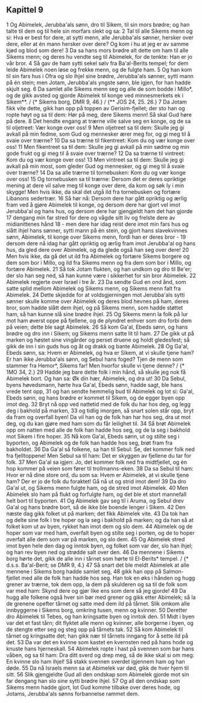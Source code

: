 ## Kapittel 9

1 Og Abimelek, Jerubba'als sønn, dro til Sikem, til sin mors brødre; og han talte til dem og til hele sin morfars slekt og sa:
2 Tal til alle Sikems menn og si: Hva er best for dere, at sytti menn, alle Jerubba'als sønner, hersker over dere, eller at én mann hersker over dere? Og kom i hu at jeg er av samme kjød og blod som dere!
3 Da sa hans mors brødre alt dette om ham til alle Sikems menn; og deres hu vendte seg til Abimelek, for de tenkte: Han er jo vår bror.
4 Så gav de ham sytti sekel sølv fra Ba'al-Berits tempel; for dem leide Abimelek noen løse og frekke menn, og de fulgte ham.
5 Og han kom til sin fars hus i Ofra og slo ihjel sine brødre, Jerubba'als sønner, sytti mann på én stein; men Jotam, Jerubba'als yngste sønn, ble igjen, for han hadde skjult seg.
6 Da samlet alle Sikems menn seg og alle de som bodde i Millo*, og de gikk avsted og gjorde Abimelek til konge ved minnesmerkets ek i Sikem**. / {* Sikems borg, DMR 9, 46.} / {** JOS 24, 25. 26.}
7 Da Jotam fikk vite dette, gikk han opp på toppen av Gerisim-fjellet; der sto han og ropte høyt og sa til dem: Hør på meg, dere Sikems menn! Så skal Gud høre på dere.
8 Det hendte engang at trærne ville salve seg en konge, og de sa til oljetreet: Vær konge over oss!
9 Men oljetreet sa til dem: Skulle jeg gi avkall på min fedme, som Gud og mennesker ærer meg for, og gi meg til å svaie over trærne?
10 Da sa trærne til fikentreet: Kom du og vær konge over oss!
11 Men fikentreet sa til dem: Skulle jeg gi avkall på min sødme og min gode frukt og gi meg til å svaie over trærne?
12 Da sa trærne til vintreet: Kom du og vær konge over oss!
13 Men vintreet sa til dem: Skulle jeg gi avkall på min most, som gleder Gud og mennesker, og gi meg til å svaie over trærne?
14 Da sa alle trærne til tornebusken: Kom du og vær konge over oss!
15 Og tornebusken sa til trærne: Dersom det er deres opriktige mening at dere vil salve meg til konge over dere, da kom og søk ly i min skygge! Men hvis ikke, da skal det utgå ild fra tornebusken og fortære Libanons sedertrær.
16 Så hør nå: Dersom dere har gått opriktig og ærlig fram ved å gjøre Abimelek til konge, og dersom dere har gjort vel imot Jerubba'al og hans hus, og dersom dere har gjengjeldt ham det han gjorde
17 dengang min far stred for dere og vågde sitt liv og frelste dere av midianittenes hånd
18 - men dere har idag reist dere imot min fars hus og slått ihjel hans sønner, sytti mann på én stein, og gjort hans slavekvinnes sønn, Abimelek, til konge over Sikems menn, fordi han er deres bror -
19 dersom dere nå idag har gått opriktig og ærlig fram imot Jerubba'al og hans hus, da gled dere over Abimelek, og da glede også han seg over dere!
20 Men hvis ikke, da gå det ut ild fra Abimelek og fortære Sikems borgere og dem som bor i Millo, og ild fra Sikems menn og fra dem som bor i Millo, og fortære Abimelek.
21 Så tok Jotam flukten, og han undkom og dro til Be'er; der slo han seg ned, så han kunne være i sikkerhet for sin bror Abimelek.
22 Abimelek regjerte over Israel i tre år.
23 Da sendte Gud en ond ånd, som satte splid mellom Abimelek og Sikems menn, og Sikems menn falt fra Abimelek.
24 Dette skjedde for at voldsgjerningen mot Jerubba'als sytti sønner skulle komme over Abimelek og deres blod hevnes på ham, deres bror, som hadde slått dem ihjel, og på Sikems menn, som hadde støttet ham, så han kunne slå sine brødre ihjel.
25 Og Sikems menn la folk på lur mot ham øverst oppe på fjellene, og de plyndret enhver som dro forbi dem på veien; dette ble sagt Abimelek.
26 Så kom Ga'al, Ebeds sønn, og hans brødre og dro inn i Sikem; og Sikems menn satte lit til ham.
27 De gikk ut på marken og høstet sine vingårder og perset druene og holdt gledesfest; så gikk de inn i sin guds hus og åt og drakk og bante Abimelek.
28 Og Ga'al, Ebeds sønn, sa: Hvem er Abimelek, og hva er Sikem, at vi skulle tjene ham? Er han ikke Jerubba'als sønn, og Sebul hans foged? Tjen de menn som stammer fra Hemor*, Sikems far! Men hvorfor skulle vi tjene denne? / {* 1MO 34, 2.}
29 Hadde jeg bare dette folk i min hånd, så skulle jeg nok få Abimelek bort. Og han sa: Øk din hær, Abimelek, og dra ut!
30 Da Sebul, byens høvedsmann, hørte hva Ga'al, Ebeds sønn, hadde sagt, ble hans vrede tent opp,
31 og han sendte hemmelig bud til Abimelek og lot si: Ga'al, Ebeds sønn, og hans brødre er kommet til Sikem, og de egger byen opp imot deg.
32 Bryt nå opp ved nattetid med de folk du har hos deg, og legg deg i bakhold på marken,
33 og tidlig imorgen, så snart solen står opp, bryt da fram og overfall byen! Da vil han og de folk han har hos seg, dra ut mot deg, og du kan gjøre med ham som du får leilighet til.
34 Så brøt Abimelek opp om natten med alle de folk han hadde hos seg, og de la seg i bakhold mot Sikem i fire hoper.
35 Nå kom Ga'al, Ebeds sønn, ut og stilte seg i byporten, og Abimelek og de folk han hadde hos seg, brøt fram fra bakholdet.
36 Da Ga'al så folkene, sa han til Sebul: Se, det kommer folk ned fra fjelltoppene! Men Sebul sa til ham: Det er skyggen av fjellene du tar for folk.
37 Men Ga'al sa igjen: Jo, det kommer folk ned fra midtfjellet, og én hop kommer på veien som fører til trollmanns-eken.
38 Da sa Sebul til ham: Hvor er nå dine store ord, du som sa: Hvem er Abimelek, at vi skulle tjene ham? Der er jo de folk du foraktet! Gå nå ut og strid imot dem!
39 Da dro Ga'al ut, og Sikems menn fulgte ham, og de stred imot Abimelek.
40 Men Abimelek slo ham på flukt og forfulgte ham, og det ble et stort mannefall helt bort til byporten.
41 Og Abimelek gav seg til i Aruma, og Sebul drev Ga'al og hans brødre bort, så de ikke ble boende lenger i Sikem.
42 Den næste dag gikk folket ut på marken; det fikk Abimelek vite.
43 Da tok han og delte sine folk i tre hoper og la seg i bakhold på marken; og da han så at folket kom ut av byen, rykket han imot dem og slo dem.
44 Abimelek og de hoper som var med ham, overfalt byen og stilte seg i porten, og de to hoper overfalt alle dem som var på marken, og slo dem.
45 Og Abimelek stred imot byen hele den dag og inntok byen, og folket som var der, slo han ihjel; og han rev byen ned og strødde salt over den.
46 Da mennene i Sikems borg hørte det, gikk de alle inn i tårnet som hørte til El-Berits* tempel. / {* d.s.s. Ba'al-Berit; se DMR 9, 4.}
47 Så snart det ble meldt Abimelek at alle mennene i Sikems borg hadde samlet seg,
48 gikk han opp på Salmon-fjellet med alle de folk han hadde hos seg. Han tok en øks i hånden og hugg grener av trærne, tok dem opp, la dem på skulderen og sa til de folk som var med ham: Skynd dere og gjør like ens som dere så jeg gjorde!
49 Da hugg alle folkene også hver sin bør med grener og gikk etter Abimelek; så la de grenene opefter tårnet og satte med dem ild på tårnet. Slik omkom alle innbyggerne i Sikems borg, omkring tusen, menn og kvinner.
50 Deretter dro Abimelek til Tebes, og han kringsatte byen og inntok den.
51 Midt i byen var det et fast tårn; dit flyktet alle menn og kvinner, alle borgerne i byen, og de stengte etter seg og steg opp på tårnets tak.
52 Så kom Abimelek til tårnet og kringsatte det; han gikk nær til tårnets inngang for å sette ild på det.
53 Da var det en kvinne som kastet en kvernsten ned på hans hode og knuste hans hjerneskall.
54 Abimelek ropte i hast på svennen som bar hans våben, og sa til ham: Dra ditt sverd og drep meg, så de ikke skal si om meg: En kvinne slo ham ihjel! Så stakk svennen sverdet igjennem ham og han døde.
55 Da nå Israels menn sa at Abimelek var død, gikk de hver hjem til sitt.
56 Slik gjengjeldte Gud all den ondskap som Abimelek gjorde mot sin far dengang han slo sine sytti brødre ihjel.
57 Og all den ondskap som Sikems menn hadde gjort, lot Gud komme tilbake over deres hode, og Jotams, Jerubba'als sønns forbannelse rammet dem.
